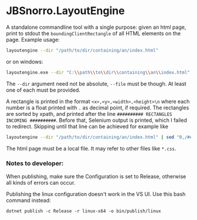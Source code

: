# JBSnorro.LayoutEngine

A standalone commandline tool with a single purpose: given an html page, print to stdout the `boundingClientRectangle` of all HTML elements on the page.
Example usage:

```bash
layoutengine --dir "/path/to/dir/containing/an/index.html"
```

or on windows:

```bash
layoutengine.exe --dir "C:\\path\\to\\dir\\containing\\an\\index.html"
```

The `--dir` argument need not be absolute, `--file` must be though. At least one of each must be provided.

A rectangle is printed in the format `<x>,<y>,<width>,<height>\n` where each number is a float printed with `.` as decimal point, if required.
The rectangles are sorted by xpath, and printed after the line `########## RECTANGLES INCOMING ##########`. Before that, Selenium output is printed, which I failed to redirect.
Skipping until that line can be achieved for example like
```bash
layoutengine --dir "/path/to/dir/containing/an/index.html" | sed "0,/########## RECTANGLES INCOMING/d"
```

The html page must be a local file. It may refer to other files like `*.css`.

### Notes to developer:
When publishing, make sure the Configuration is set to Release, otherwise all kinds of errors can occur.

Publishing the linux configuration doesn't work in the VS UI. 
Use this bash command instead:
```
dotnet publish -c Release -r linux-x64 -o bin/publish/linux
```

